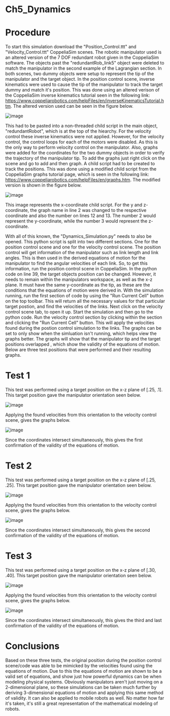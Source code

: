 # Ch5_Dynamics

# Procedure

To start this simulation download the "Position_Control.ttt" and "Velocity_Control.ttt" CoppeliaSim scenes. The robotic manipulator used is an altered version of the 7 DOF redundant robot given in the CoppeliaSim software. The objects past the "redundantRob_link5" object were deleted to match the manipulator in the second example of the Lagrangian section. In both scenes, two dummy objects were setup to represent the tip of the manipulator and the target object. In the position control scene, inverse kinematics were used to cause the tip of the manipulator to track the target dummy and match it's position. This was done using an altered verison of the CoppeliaSim inverse kinematics tutorial seen in the following link: https://www.coppeliarobotics.com/helpFiles/en/inverseKinematicsTutorial.htm. The altered version used can be seen in the figure below. 

![image](https://user-images.githubusercontent.com/95729891/147436456-1bf2d11a-ab56-4549-aec6-7e44e04652e6.png)

This had to be pasted into a non-threaded child script in the main object, "redundantRobot", which is at the top of the hiearchy. For the velocity control these inverse kinematics were not applied. However, for the velocity control, the control loops for each of the motors were disabled. As this is the only way to perform velocity control on the manipulator. Also, graphs were added for the coordinates for the two dummy objects in order to verify the trajectory of the manipulator tip. To add the graphs just right click on the scene and go to add and then graph. A child script had to be created to track the positions. This was done using a modified child script from the CoppeliaSim graphs tutorial page, which is seen in the following link: https://www.coppeliarobotics.com/helpFiles/en/graphs.htm. The modified version is shown in the figure below.

![image](https://user-images.githubusercontent.com/95729891/147436624-81c5fcc8-e91b-447f-93f8-10e51928f6b4.png)

This image represents the x-coordinate child script. For the y and z-coordinate, the graph name in line 2 was changed to the respective coordinate and also the number on lines 12 and 13. The number 2 would represent the y-coordinate, while the number 3 would represent the z-coordinate.

With all of this known, the "Dynamics_Simulation.py" needs to also be opened. This python script is split into two different sections. One for the position control scene and one for the velocity control scene. The position control will get information of the manipulator such as link length and link angles. This is then used in the derived equations of motion for the manipulator to find the angular velocities of each link. So, to get this information, run the position control scene in CoppeliaSim. In the python code on line 39, the target objects position can be changed. However, it needs to remain within the manipulators workspace, as well as the x-z plane. It must have the same y-coordinate as the tip, as these are the conditions that the equations of motion were derived in. With the simulation running, run the first section of code by using the "Run Current Cell" button on the top toolbar. This will return all the necessary values for that particular target postion, and find the velocities of the links. Next click on the velocity control scene tab, to open it up. Start the simulation and then go to the python code. Run the velocity control section by clicking within the section and clicking the "Run Current Cell" button. This will apply the velocities found during the postion control simulation to the links. The graphs can be set to only show when the simluation isn't running, which helps view the graphs better. The graphs will show that the manipulator tip and the target positions overlapped , which show the validity of the equations of motion. Below are three test positions that were performed and their resulting graphs.

# Test 1

This test was performed using a target position on the x-z plane of [.25, .1]. This target position gave the manipulator orientation seen below.

![image](https://user-images.githubusercontent.com/95729891/147511370-8f5f077b-0517-4bbf-bfdf-f250d5cb6218.png)

Applying the found velocities from this orientation to the velocity control scene, gives the graphs below.

![image](https://user-images.githubusercontent.com/95729891/147511556-64c29b01-1b66-4bd2-bd07-b661a6de27df.png)

Since the coordinates intersect simultaneously, this gives the first confirmation of the validity of the equations of motion.

# Test 2

This test was performed using a target position on the x-z plane of [.25, .25]. This target position gave the manipulator orientation seen below. 

![image](https://user-images.githubusercontent.com/95729891/147511714-b5311072-4eb5-4def-9cbd-dd7304364b78.png)

Applying the found velocities from this orientation to the velocity control scene, gives the graphs below.

![image](https://user-images.githubusercontent.com/95729891/147511777-45d70a0e-a708-44c2-9063-bb965f4bd91c.png)

Since the coordinates intersect simultaneously, this gives the second confirmation of the validity of the equations of motion.

# Test 3

This test was performed using a target position on the x-z plane of [.30, .40]. This target position gave the manipulator orientation seen below. 

![image](https://user-images.githubusercontent.com/95729891/147511891-8276c747-49c7-4247-b649-55bafe591487.png)

Applying the found velocities from this orientation to the velocity control scene, gives the graphs below.

![image](https://user-images.githubusercontent.com/95729891/147511978-12785187-9da0-41b1-b75e-9c9e81f4164b.png)

Since the coordinates intersect simultaneously, this gives the third and last confirmation of the validity of the equations of motion.

# Conclusions

Based on these three tests, the original position during the position control scene/code was able to be mimicked by the velocities found using the equations of motion. Due to this the equations of motion are shown to be a valid set of equations, and show just how powerful dynamics can be when modeling physical systems. Obviously manipulators aren't just moving on a 2-dimensional plane, so these simulations can be taken much further by deriving 3-dimensional equations of motion and applying this same method of validity. It can also be applied to mobile robots as well. No matter how far it's taken, it's still a great representation of the mathematical modeling of robots.
